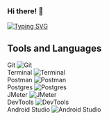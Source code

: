 ### Hi there! 👋

<a href="https://git.io/typing-svg"><img src="https://readme-typing-svg.demolab.com?font=Fira+Code&pause=1000&random=false&width=950&lines=My+name+is+Anzhelika.+I+am+Software+QA+engineer+with+4+years+of+experience+." alt="Typing SVG" /></a>

## Tools and Languages

Git ![Git](https://img.icons8.com/ios-filled/50/000000/git.png)  
Terminal ![Terminal](https://img.icons8.com/ios-filled/50/000000/terminal.png)  
Postman ![Postman](https://img.icons8.com/ios-filled/50/000000/postman-api.png)  
Postgres ![Postgres](https://img.icons8.com/ios-filled/50/000000/postgresql.png)  
JMeter ![JMeter](https://img.icons8.com/ios-filled/50/000000/jmeter.png)  
DevTools ![DevTools](https://img.icons8.com/ios-filled/50/000000/dev-tools.png)  
Android Studio ![Android Studio](https://img.icons8.com/ios-filled/50/000000/android-studio.png)




